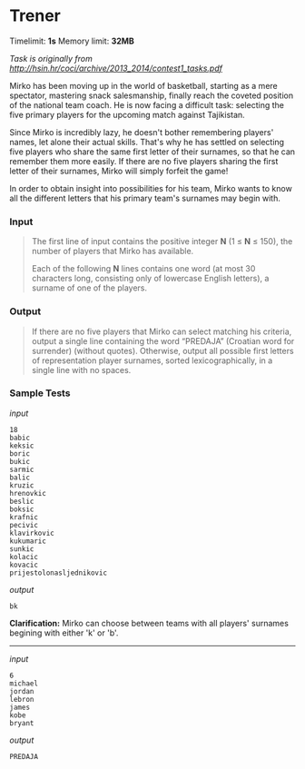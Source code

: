 # Trener

Timelimit: **1s** Memory limit: **32MB**

*Task is originally from http://hsin.hr/coci/archive/2013_2014/contest1_tasks.pdf*

Mirko has been moving up in the world of basketball, starting as a mere
spectator, mastering snack salesmanship, finally reach the coveted
position of the national team coach. He is now facing a difficult task:
selecting the five primary players for the upcoming match against
Tajikistan.

Since Mirko is incredibly lazy, he doesn't bother remembering players'
names, let alone their actual skills. That's why he has settled on
selecting five players who share the same first letter of their
surnames, so that he can remember them more easily. If there are no five
players sharing the first letter of their surnames, Mirko will simply
forfeit the game!

In order to obtain insight into possibilities for his team, Mirko wants
to know all the different letters that his primary team's surnames may
begin with.

### Input
> The first line of input contains the positive integer **N** (1 ≤ **N** ≤
150), the number of players that Mirko has available.
> 
> Each of the following **N** lines contains one word (at most 30
> characters long, consisting only of lowercase English letters), a
> surname of one of the players.

### Output
> If there are no five players that Mirko can select matching his
> criteria, output a single line containing the word “PREDAJA” (Croatian word for surrender)
> (without quotes). Otherwise, output all possible first letters of
> representation player surnames, sorted lexicographically, in a single
> line with no spaces.

### Sample Tests
_input_

```
18
babic
keksic
boric
bukic
sarmic
balic
kruzic
hrenovkic
beslic
boksic
krafnic
pecivic
klavirkovic
kukumaric
sunkic
kolacic
kovacic
prijestolonasljednikovic
```

_output_
```
bk
```

**Clarification:** Mirko can choose between teams
with all players' surnames begining with either 'k' or 'b'.

---


_input_

```
6
michael
jordan
lebron
james
kobe
bryant
```

_output_
```
PREDAJA
```